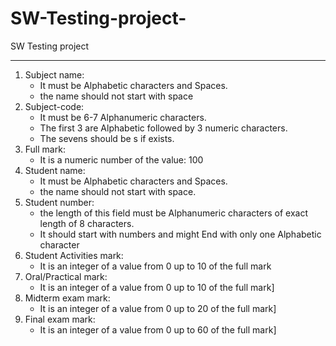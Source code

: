 # SW-Testing-project-
SW Testing project
********************************************************************************************
1. Subject name: 
    + It must be Alphabetic characters and Spaces.
    + the name should not start with space
2. Subject-code:   
    + It must be 6-7 Alphanumeric characters.
    + The first 3 are Alphabetic followed by 3 numeric characters.
    +  The sevens should be s if exists.
3. Full mark: 
   + It is a numeric number of the value: 100
4. Student name:   
    + It must be Alphabetic characters and Spaces.
    + the name should not start with space.
5. Student number: 
   + the length of this field must be Alphanumeric characters of exact length of 8 characters.
   + It should start with numbers and might End with only one Alphabetic character
 6. Student Activities mark: 
    + It is an integer of a value from 0 up to 10 of the full mark
7. Oral/Practical mark:     
   + It is an integer of a value from 0 up to 10 of the full mark]
8. Midterm exam mark:       
   + It is an integer of a value from 0 up to 20 of the full mark]
9. Final exam mark:         
   + It is an integer of a value from 0 up to 60 of the full mark]
